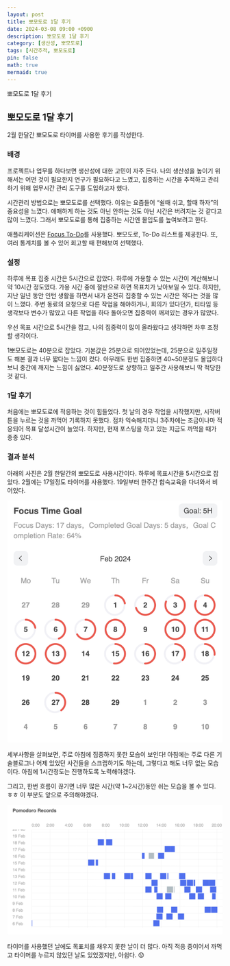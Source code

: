 ```yaml
---
layout: post
title: 뽀모도로 1달 후기
date: 2024-03-08 09:00 +0900 
description: 뽀모도로 1달 후기
category: [생산성, 뽀모도로] 
tags: [시간추적, 뽀모도로] 
pin: false
math: true
mermaid: true
---
```

뽀모도로 1달 후기
<!--more-->


## 뽀모도로 1달 후기


2월 한달간 뽀모도로 타이머를 사용한 후기를 작성한다.


### 배경


프로젝트나 업무를 하다보면 생산성에 대한 고민이 자주 든다. 나의 생산성을 높이기 위해서는 어떤 것이 필요한지 연구가 필요하다고 느꼈고, 집중하는 시간을 추적하고 관리하기 위해 업무시간 관리 도구를 도입하고자 했다.


시간관리 방법으로는 뽀모도로를 선택했다. 이유는 요즘들어 “쉴때 쉬고, 할때 하자”의 중요성을 느꼈다. 애매하게 하는 것도 아닌 안하는 것도 아닌 시간은 버려지는 것 같다고 많이 느꼈다. 그래서 뽀모도로를 통해 집중하는 시간엔 몰입도를 높여보려고 한다.


애플리케이션은 [Focus To-Do](https://www.focustodo.cn/)를 사용했다. 뽀모도로, To-Do 리스트를 제공한다. 또, 여러 통계치를 볼 수 있어 회고할 때 편해보여 선택했다.


### 설정


하루에 목표 집중 시간은 5시간으로 잡았다. 하루에 가용할 수 있는 시간이 계산해보니 약 10시간 정도였다. 가용 시간 중에 절반으로 하면 목표치가 낮아보일 수 있다. 하지만, 지난 일년 동안 인턴 생활을 하면서 내가 온전히 집중할 수 있는 시간은 적다는 것을 많이 느꼈다. 주변 동료의 요청으로 다른 작업을 해야하거나, 회의가 있다던가, 티타임 등 생각보다 변수가 많았고 다른 작업을 하다 돌아오면 집중력이 깨져있는 경우가 많았다.


우선 목표 시간으로 5시간을 잡고, 나의 집중력이 많이 올라왔다고 생각하면 차후 조정할 생각이다.


1뽀모도로는 40분으로 잡았다. 기본값은 25분으로 되어있었는데, 25분으로 일주일정도 해본 결과 너무 짧다는 느낌이 컸다. 아무래도 한번 집중하면 40~50분정도 몰입하다보니 중간에 깨지는 느낌이 싫었다. 40분정도로 상향하고 일주간 사용해보니 딱 적당한 것 같다.


### 1달 후기


처음에는 뽀모도로에 적응하는 것이 힘들었다. 첫 날의 경우 작업을 시작했지만, 시작버튼을 누르는 것을 까먹어 기록하지 못했다. 점차 익숙해지더니 3주차에는 조금이나마 적응되어 목표 달성시간이 늘었다. 하지만, 현재 포스팅을 하고 있는 지금도 까먹을 때가 종종 있다.


### 결과 분석


아래의 사진은 2월 한달간의 뽀모도로 사용시간이다. 하루에 목표시간을 5시간으로 잡았다. 2월에는 17일정도 타이머를 사용했다. 19일부터 한주간 합숙교육을 다녀와서 비어있다. 


![Untitled.png](/assets/img/post/뽀모도로%201달%20후기/1.png)


세부사항을 살펴보면, 주로 아침에 집중하지 못한 모습이 보인다! 아침에는 주로 다른 기술블로그나 어제 있었던 사건들을 스크랩하기도 하는데, 그렇다고 해도 너무 없는 모습이다. 아침에 1시간정도는 진행하도록 노력해야겠다.


그리고, 한번 흐름이 끊기면 너무 많은 시간(약 1~2시간)동안 쉬는 모습을 볼 수 있다. ㅎㅎ 이 부분도 앞으로 주의해야겠다.


![Untitled.png](/assets/img/post/뽀모도로%201달%20후기/2.png)


타이머를 사용했던 날에도 목표치를 채우지 못한 날이 더 많다. 아직 적응 중이어서 까먹고 타이머를 누르지 않았던 날도 있었겠지만, 아쉽다. 😟

